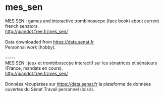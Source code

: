 # mes_sen
MES SEN : games and interactive trombinosocpe (face book) about current french senators.<BR>
http://gjandot.free.fr/mes_sen/<BR>
<BR>
Data downloaded from https://data.senat.fr<BR>
Personnal work (hobby).<BR>
<BR>
-----<BR>
MES SEN : jeux et trombiboscope interactif sur les sénatrices et sénateurs (France, mandats en cours).<BR>
http://gjandot.free.fr/mes_sen/<BR>
<BR>
Données récupérées sur https://data.senat.fr la plateforme de données ouvertes du Sénat
Travail personnel (loisir).<BR>
